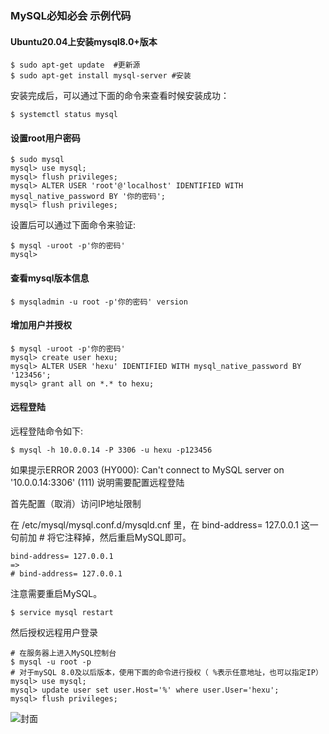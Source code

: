 ### MySQL必知必会 示例代码

#### Ubuntu20.04上安装mysql8.0+版本

```
$ sudo apt-get update  #更新源
$ sudo apt-get install mysql-server #安装
```

安装完成后，可以通过下面的命令来查看时候安装成功：

```
$ systemctl status mysql
```

#### 设置root用户密码

```
$ sudo mysql
mysql> use mysql;
mysql> flush privileges;
mysql> ALTER USER 'root'@'localhost' IDENTIFIED WITH mysql_native_password BY '你的密码';
mysql> flush privileges;
```

设置后可以通过下面命令来验证:

```
$ mysql -uroot -p'你的密码'
mysql>
```

#### 查看mysql版本信息

```
$ mysqladmin -u root -p'你的密码' version
```

#### 增加用户并授权

```
$ mysql -uroot -p'你的密码'
mysql> create user hexu;
mysql> ALTER USER 'hexu' IDENTIFIED WITH mysql_native_password BY '123456';
mysql> grant all on *.* to hexu;
```

#### 远程登陆

远程登陆命令如下:
```
$ mysql -h 10.0.0.14 -P 3306 -u hexu -p123456
```
如果提示ERROR 2003 (HY000): Can't connect to MySQL server on '10.0.0.14:3306' (111)
说明需要配置远程登陆

首先配置（取消）访问IP地址限制

在 /etc/mysql/mysql.conf.d/mysqld.cnf 里，在 bind-address= 127.0.0.1 这一句前加 # 将它注释掉，然后重启MySQL即可。

```
bind-address= 127.0.0.1
=>
# bind-address= 127.0.0.1
```

注意需要重启MySQL。

```
$ service mysql restart
```

然后授权远程用户登录

```
# 在服务器上进入MySQL控制台
$ mysql -u root -p
# 对于mySQL 8.0及以后版本，使用下面的命令进行授权（ %表示任意地址，也可以指定IP）
mysql> use mysql;
mysql> update user set user.Host='%' where user.User='hexu';
mysql> flush privileges;
```

![封面](cover.jpg)


